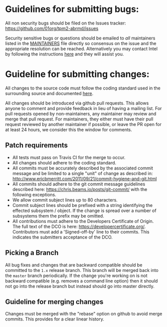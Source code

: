 # Guidelines for submitting bugs:
All non security bugs should be filed on the Issues tracker:
https://github.com/01org/tpm2-abrmd/issues

Security sensitive bugs or questions should be emailed to *all* maintainers
listed in the [MAINTAINERS](MAINTAINERS) file directly so consensus on the
issue and the appropriate resolution can be reached. Alternatively you may
contact Intel by following the instructions
[here](https://security-center.intel.com/VulnerabilityHandlingGuidelines.aspx)
and they will assist you.

# Guideline for submitting changes:
All changes to the source code must follow the coding standard used in the
surrounding source and documented [here](doc/coding_standard_c.md).

All changes should be introduced via github pull requests. This allows anyone to
comment and provide feedback in lieu of having a mailing list. For pull requests
opened by non-maintainers, any maintainer may review and merge that pull
request. For maintainers, they either must have their pull request reviewed by
another maintainer if possible, or leave the PR open for at least 24 hours, we
consider this the window for comments.

## Patch requirements
* All tests must pass on Travis CI for the merge to occur.
* All changes should adhere to the coding standard.
* All commits must be accurately described by the associated commit message
and be limited to a single "unit" of change as described in:
http://www.ericbmerritt.com/2011/09/21/commit-hygiene-and-git.html
* All commits should adhere to the git commit message guidelines described
here: https://chris.beams.io/posts/git-commit/ with the following exceptions.
 * We allow commit subject lines up to 80 characters.
 * Commit subject lines should be prefixed with a string identifying the
effected subsystem / object. If the change is spread over a number of
subsystems them the prefix may be omitted.
* All contributions must adhere to the Developers Certificate of Origin. The
full text of the DCO is here: https://developercertificate.org/. Contributors
must add a 'Signed-off-by' line to their commits. This indicates the
submitters acceptance of the DCO.

## Picking a Branch
All bug fixes and changes that are backward compatible should be committed to
the `1.x` release branch. This branch will be merged back into the `master`
branch periodically. If the change you're working on is not backward
compatible (e.g. removes a command line option) then it should not go into
the release branch but instead should go into master directly.

## Guideline for merging changes
Changes must be merged with the "rebase" option on github to avoid merge commits.
This provides for a clear linear history.
